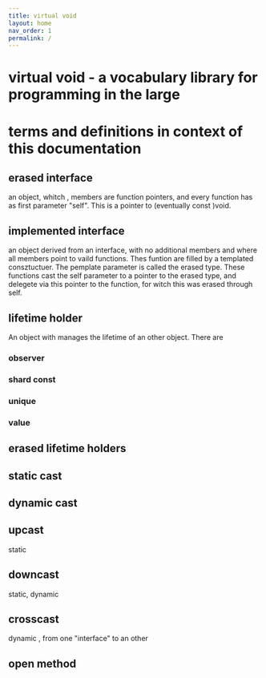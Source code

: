 ```yaml
---
title: virtual void
layout: home
nav_order: 1
permalink: /
---
```


# virtual void - a vocabulary library for programming in the large
# terms and definitions in context of this documentation

##  erased interface
an object, whitch , members are function pointers, and every function has as first parameter "self". This is a pointer to (eventually const )void.

##  implemented interface
an object derived from an interface, with no additional members and where all members point to vaild functions.
Thes funtion are filled by a templated consztuctuer. The pemplate parameter is called the erased type.
These functions cast the self parameter to a pointer to the erased type, and delegete via this pointer to the function, for witch this was erased through self.

## lifetime holder
An object with manages the lifetime of an other object. There are 
### observer
### shard const
### unique
### value

## erased lifetime holders

## static cast

## dynamic cast

## upcast 
static

## downcast
static, dynamic

## crosscast
dynamic , from one "interface" to an other

## open method


[Just the Docs]: https://just-the-docs.github.io/just-the-docs/
[GitHub Pages]: https://docs.github.com/en/pages
[README]: https://github.com/just-the-docs/just-the-docs-template/blob/main/README.md
[Jekyll]: https://jekyllrb.com
[GitHub Pages / Actions workflow]: https://github.blog/changelog/2022-07-27-github-pages-custom-github-actions-workflows-beta/
[use this template]: https://github.com/just-the-docs/just-the-docs-template/generate
